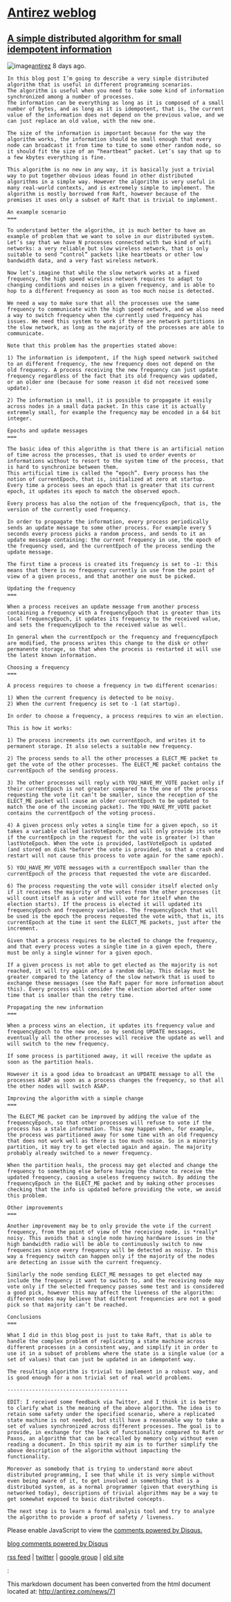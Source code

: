 [Antirez weblog](/)
===================

[A simple distributed algorithm for small idempotent information](/news/71)
---------------------------------------------------------------------------

![image](http://gravatar.com/avatar/7379345fed54f2447537068ed1c2e440?s=48&d=mm)[antirez](/user/antirez)
8 days ago.

    In this blog post I’m going to describe a very simple distributed algorithm that is useful in different programming scenarios.
    The algorithm is useful when you need to take some kind of information synchronized among a number of processes.
    The information can be everything as long as it is composed of a small number of bytes, and as long as it is idempotent, that is, the current value of the information does not depend on the previous value, and we can just replace an old value, with the new one.

    The size of the information is important because for the way the algorithm works, the information should be small enough that every node can broadcast it from time to time to some other random node, so it should fit the size of an “heartbeat” packet. Let’s say that up to a few kbytes everything is fine.

    This algorithm is no new in any way, it is basically just a trivial way to put together obvious ideas found in other distributed algorithms in a simple way. However the algorithm is very useful in many real-world contexts, and is extremely simple to implement. The algorithm is mostly borrowed from Raft, however because of the premises it uses only a subset of Raft that is trivial to implement.

    An example scenario
    ===

    To understand better the algorithm, it is much better to have an example of problem that we want to solve in our distributed system.
    Let’s say that we have N processes connected with two kind of wifi networks: a very reliable but slow wireless network, that is only suitable to send “control” packets like heartbeats or other low bandwidth data, and a very fast wireless network.

    Now let’s imagine that while the slow network works at a fixed frequency, the high speed wireless network requires to adapt to changing conditions and noises in a given frequency, and is able to hop to a different frequency as soon as too much noise is detected.

    We need a way to make sure that all the processes use the same frequency to communicate with the high speed network, and we also need a way to switch frequency when the currently used frequency has issues. We need this system to work if there are network partitions in the slow network, as long as the majority of the processes are able to communicate.

    Note that this problem has the properties stated above:

    1) The information is idempotent, if the high speed network switched to an different frequency, the new frequency does not depend on the old frequency. A process receiving the new frequency can just update frequency regardless of the fact that its old frequency was updated, or an older one (because for some reason it did not received some update).

    2) The information is small, it is possible to propagate it easily across nodes in a small data packet. In this case it is actually extremely small, for example the frequency may be encoded in a 64 bit integer.

    Epochs and update messages
    ===

    The basic idea of this algorithm is that there is an artificial notion of time across the processes, that is used to order events or informations without to resort to the system time of the process, that is hard to synchronize between them.
    This artificial time is called the “epoch”. Every process has the notion of currentEpoch, that is, initialized at zero at startup.
    Every time a process sees an epoch that is greater that its current epoch, it updates its epoch to match the observed epoch.

    Every process has also the notion of the frequencyEpoch, that is, the version of the currently used frequency.

    In order to propagate the information, every process periodically sends an update message to some other process. For example every 5 seconds every process picks a random process, and sends to it an update message containing: the current frequency in use, the epoch of the frequency used, and the currentEpoch of the process sending the update message.

    The first time a process is created its frequency is set to -1: this means that there is no frequency currently in use from the point of view of a given process, and that another one must be picked.

    Updating the frequency
    ===

    When a process receives an update message from another process  containing a frequency with a frequencyEpoch that is greater than its local frequencyEpoch, it updates its frequency to the received value, and sets the frequencyEpoch to the received value as well.

    In general when the currentEpoch or the frequency and frequencyEpoch are modified, the process writes this change to the disk or other permanente storage, so that when the process is restarted it will use the latest known information.

    Choosing a frequency
    ===

    A process requires to choose a frequency in two different scenarios:

    1) When the current frequency is detected to be noisy.
    2) When the current frequency is set to -1 (at startup).

    In order to choose a frequency, a process requires to win an election.

    This is how it works:

    1) The process increments its own currentEpoch, and writes it to permanent storage. It also selects a suitable new frequency.

    2) The process sends to all the other processes a ELECT_ME packet to get the vote of the other processes. The ELECT_ME packet contains the currentEpoch of the sending process.

    3) The other processes will reply with YOU_HAVE_MY_VOTE packet only if their currentEpoch is not greater compared to the one of the process requesting the vote (it can’t be smaller, since the reception of the ELECT_ME packet will cause an older currentEpoch to be updated to match the one of the incoming packet). The YOU_HAVE_MY_VOTE packet contains the currentEpoch of the voting process.

    4) A given process only votes a single time for a given epoch, so it takes a variable called lastVoteEpoch, and will only provide its vote if the currentEpoch in the request for the vote is greater (>) than lastVoteEpoch. When the vote is provided, lastVoteEpoch is updated (and stored on disk *before* the vote is provided, so that a crash and restart will not cause this process to vote again for the same epoch).

    5) YOU_HAVE_MY_VOTE messages with a currentEpoch smaller than the currentEpoch of the process that requested the vote are discarded.

    6) The process requesting the vote will consider itself elected only if it receives the majority of the votes from the other processes (it will count itself as a voter and will vote for itself when the election starts). If the process is elected it will updated its frequencyEpoch and frequency variables. The frequencyEpoch that will be used is the epoch the process requested the vote with, that is, its currentEpoch at the time it sent the ELECT_ME packets, just after the increment.

    Given that a process requires to be elected to change the frequency, and that every process votes a single time in a given epoch, there must be only a single winner for a given epoch.

    If a given process is not able to get elected as the majority is not reached, it will try again after a random delay. This delay must be greater compared to the latency of the slow network that is used to exchange these messages (see the Raft paper for more information about this). Every process will consider the election aborted after some time that is smaller than the retry time.

    Propagating the new information
    ===

    When a process wins an election, it updates its frequency value and frequencyEpoch to the new one, so by sending UPDATE messages, eventually all the other processes will receive the update as well and will switch to the new frequency.

    If some process is partitioned away, it will receive the update as soon as the partition heals.

    However it is a good idea to broadcast an UPDATE message to all the processes ASAP as soon as a process changes the frequency, so that all the other nodes will switch ASAP.

    Improving the algorithm with a simple change
    ===

    The ELECT_ME packet can be improved by adding the value of the frequencyEpoch, so that other processes will refuse to vote if the process has a stale information. This may happen when, for example, the process was partitioned away for some time with an old frequency that does not work well as there is too much noise. So in a minority partition, it may try to get elected again and again. The majority probably already switched to a newer frequency.

    When the partition heals, the process may get elected and change the frequency to something else before having the chance to receive the updated frequency, causing a useless frequency switch. By adding the frequencyEpoch in the ELECT_ME packet and by making other processes checking that the info is updated before providing the vote, we avoid this problem.

    Other improvements
    ===

    Another improvement may be to only provide the vote if the current frequency, from the point of view of the receiving node, is *really* noisy. This avoids that a single node having hardware issues in the high bandwidth radio will be able to continuously switch to new frequencies since every frequency will be detected as noisy. In this way a frequency switch can happen only if the majority of the nodes are detecting an issue with the current frequency.

    Similarly the node sending ELECT_ME messages to get elected may include the frequency it want to switch to, and the receiving node may vote only if the selected frequency passes some test and is considered a good pick, however this may affect the liveness of the algorithm: different nodes may believe that different frequencies are not a good pick so that majority can’t be reached.

    Conclusions
    ===

    What I did in this blog post is just to take Raft, that is able to handle the complex problem of replicating a state machine across different processes in a consistent way, and simplify it in order to use it in a subset of problems where the state is a single value (or a set of values) that can just be updated in an idempotent way.

    The resulting algorithm is trivial to implement in a robust way, and is good enough for a non trivial set of real world problems.

    ---------------------------------------

    EDIT: I received some feedback via Twitter, and I think it is better to clarify what is the meaning of the above algorithm. The idea is to retain some safety under the specified scenario, where a replicated state machine is not needed, but still have a reasonable way to take a set of values synchronized across different processes. The goal is to provide, in exchange for the lack of functionality compared to Raft or Paxos, an algorithm that can be recalled by memory only without even reading a document. In this spirit my aim is to further simplify the above description of the algorithm without impacting the functionality.

    Moreover as somebody that is trying to understand more about distributed programming, I see that while it is very simple without even being aware of it, to get involved in something that is a distributed system, as a normal programmer (given that everything is networked today), descriptions of trivial algorithms may be a way to get somewhat exposed to basic distributed concepts.

    The next step is to learn a formal analysis tool and try to analyze the algorithm to provide a proof of safety / liveness.

Please enable JavaScript to view the [comments powered by
Disqus.](http://disqus.com/?ref_noscript)

[blog comments powered by Disqus](http://disqus.com)

[rss feed](/rss) | [twitter](http://twitter.com/antirezdotcom) | [google
group](https://groups.google.com/forum/?fromgroups#!forum/redis-db) |
[old site](http://oldblog.antirez.com)

:

This markdown document has been converted from the html document located at:
http://antirez.com/news/71
